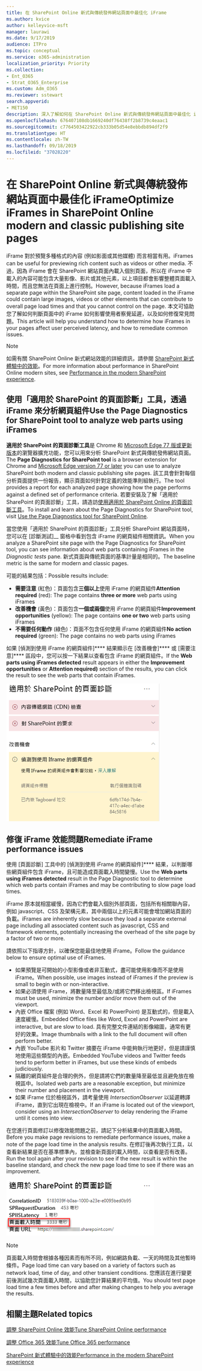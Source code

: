 ```yaml
---
title: 在 SharePoint Online 新式與傳統發佈網站頁面中最佳化 iFrame
ms.author: kvice
author: kelleyvice-msft
manager: laurawi
ms.date: 9/17/2019
audience: ITPro
ms.topic: conceptual
ms.service: o365-administration
localization_priority: Priority
ms.collection:
- Ent_O365
- Strat_O365_Enterprise
ms.custom: Adm_O365
ms.reviewer: sstewart
search.appverid:
- MET150
description: 深入了解如何在 SharePoint Online 新式與傳統發佈網站頁面中最佳化 iFrame 的效能。
ms.openlocfilehash: 676407108db1669240df76438ff2b8739c4eaac1
ms.sourcegitcommit: c7764503422922cb333b05d54e8ebbdb894df2f9
ms.translationtype: HT
ms.contentlocale: zh-TW
ms.lasthandoff: 09/18/2019
ms.locfileid: "37028220"
---
```

# <a name="optimize-iframes-in-sharepoint-online-modern-and-classic-publishing-site-pages"></a><span data-ttu-id="24645-103">在 SharePoint Online 新式與傳統發佈網站頁面中最佳化 iFrame</span><span class="sxs-lookup"><span data-stu-id="24645-103">Optimize iFrames in SharePoint Online modern and classic publishing site pages</span></span>

<span data-ttu-id="24645-104">iFrame 對於預覽多種格式的內容 (例如影面或其他媒體) 而言相當有用。</span><span class="sxs-lookup"><span data-stu-id="24645-104">iFrames can be useful for previewing rich content such as videos or other media.</span></span> <span data-ttu-id="24645-105">不過，因為 iFrame 會在 SharePoint 網站頁面內載入個別頁面，所以在 iFrame 中載入的內容可能包含大量影像、影片或其他元素，以上項目都會影響整體頁面載入時間，而且您無法在頁面上進行控制。</span><span class="sxs-lookup"><span data-stu-id="24645-105">However, because iFrames load a separate page within the SharePoint site page, content loaded in the iFrame could contain large images, videos or other elements that can contribute to overall page load times and that you cannot control on the page.</span></span> <span data-ttu-id="24645-106">本文可協助您了解如何判斷頁面中的 iFrame 如何影響使用者察覺延遲，以及如何修復常見問題。</span><span class="sxs-lookup"><span data-stu-id="24645-106">This article will help you understand how to determine how iFrames in your pages affect user perceived latency, and how to remediate common issues.</span></span>

>[!NOTE]
><span data-ttu-id="24645-107">如需有關 SharePoint Online 新式網站效能的詳細資訊，請參閱 [SharePoint 新式體驗中的效能](https://docs.microsoft.com/zh-TW/sharepoint/modern-experience-performance)。</span><span class="sxs-lookup"><span data-stu-id="24645-107">For more information about performance in SharePoint Online modern sites, see [Performance in the modern SharePoint experience](https://docs.microsoft.com/zh-TW/sharepoint/modern-experience-performance).</span></span>

## <a name="use-the-page-diagnostics-for-sharepoint-tool-to-analyze-web-parts-using-iframes"></a><span data-ttu-id="24645-108">使用「適用於 SharePoint 的頁面診斷」工具，透過 iFrame 來分析網頁組件</span><span class="sxs-lookup"><span data-stu-id="24645-108">Use the Page Diagnostics for SharePoint tool to analyze web parts using iFrames</span></span>

<span data-ttu-id="24645-109">**適用於 SharePoint 的頁面診斷工具**是 Chrome 和 [Microsoft Edge 77 版或更新版本](https://www.microsoftedgeinsider.com/en-us/download?form=MI13E8&OCID=MI13E8)的瀏覽器擴充功能，您可以用來分析 SharePoint 新式與傳統發佈網站頁面。</span><span class="sxs-lookup"><span data-stu-id="24645-109">The **Page Diagnostics for SharePoint tool** is a browser extension for Chrome and [Microsoft Edge version 77 or later](https://www.microsoftedgeinsider.com/en-us/download?form=MI13E8&OCID=MI13E8) you can use to analyze SharePoint both modern and classic publishing site pages.</span></span> <span data-ttu-id="24645-110">該工具會針對每個分析頁面提供一份報告，顯示頁面如何針對定義的效能準則組執行。</span><span class="sxs-lookup"><span data-stu-id="24645-110">The tool provides a report for each analyzed page showing how the page performs against a defined set of performance criteria.</span></span> <span data-ttu-id="24645-111">若要安裝及了解「適用於 SharePoint 的頁面診斷」工具，請造訪[使用適用於 SharePoint Online 的頁面診斷工具](page-diagnostics-for-spo.md)。</span><span class="sxs-lookup"><span data-stu-id="24645-111">To install and learn about the Page Diagnostics for SharePoint tool, visit [Use the Page Diagnostics tool for SharePoint Online](page-diagnostics-for-spo.md).</span></span>

<span data-ttu-id="24645-112">當您使用「適用於 SharePoint 的頁面診斷」工具分析 SharePoint 網站頁面時，您可以在 [診斷測試]__ 窗格中看到包含 iFrame 的網頁組件相關資訊。</span><span class="sxs-lookup"><span data-stu-id="24645-112">When you analyze a SharePoint site page with the Page Diagnostics for SharePoint tool, you can see information about web parts containing iFrames in the _Diagnostic tests_ pane.</span></span> <span data-ttu-id="24645-113">新式頁面與傳統頁面的基準計量是相同的。</span><span class="sxs-lookup"><span data-stu-id="24645-113">The baseline metric is the same for modern and classic pages.</span></span>

<span data-ttu-id="24645-114">可能的結果包括：</span><span class="sxs-lookup"><span data-stu-id="24645-114">Possible results include:</span></span>

- <span data-ttu-id="24645-115">**需要注意** (紅色)：頁面包含**三個以上**使用 iFrame 的網頁組件</span><span class="sxs-lookup"><span data-stu-id="24645-115">**Attention required** (red): The page contains **three or more** web parts using iFrames</span></span>
- <span data-ttu-id="24645-116">**改善機會** (黃色)：頁面包含**一個或兩個**使用 iFrame 的網頁組件</span><span class="sxs-lookup"><span data-stu-id="24645-116">**Improvement opportunities** (yellow): The page contains **one or two** web parts using iFrames</span></span>
- <span data-ttu-id="24645-117">**不需要任何動作** (綠色)：頁面不包含任何使用 iFrame 的網頁組件</span><span class="sxs-lookup"><span data-stu-id="24645-117">**No action required** (green): The page contains no web parts using iFrames</span></span>

<span data-ttu-id="24645-118">如果 [偵測到使用 iFrame 的網頁組件]\*\*\*\* 結果顯示在 [改善機會]\*\*\*\* 或 [需要注意]\*\*\*\* 區段中，您可以按一下結果以查看包含 iFrame 的網頁組件。</span><span class="sxs-lookup"><span data-stu-id="24645-118">If the **Web parts using iFrames detected** result appears in either the **Improvement opportunities** or **Attention required)** section of the results, you can click the result to see the web parts that contain iFrames.</span></span>

![頁面診斷工具結果](media/modern-portal-optimization/pagediag-iframe-yellow.png)

## <a name="remediate-iframe-performance-issues"></a><span data-ttu-id="24645-120">修復 iFrame 效能問題</span><span class="sxs-lookup"><span data-stu-id="24645-120">Remediate iFrame performance issues</span></span>

<span data-ttu-id="24645-121">使用 [頁面診斷] 工具中的 [偵測到使用 iFrame 的網頁組件]\*\*\*\* 結果，以判斷哪些網頁組件包含 iFrame，且可能造成頁面載入時間變慢。</span><span class="sxs-lookup"><span data-stu-id="24645-121">Use the **Web parts using iFrames detected** result in the Page Diagnostic tool to determine which web parts contain iFrames and may be contributing to slow page load times.</span></span>

<span data-ttu-id="24645-122">iFrame 原本就相當緩慢，因為它們會載入個別外部頁面，包括所有相關聯內容，例如 javascript、CSS 及架構元素，其中兩個以上的元素可能會增加網站頁面的負載。</span><span class="sxs-lookup"><span data-stu-id="24645-122">iFrames are inherently slow because they load a separate external page including all associated content such as javascript, CSS and framework elements, potentially increasing the overhead of the site page by a factor of two or more.</span></span>

<span data-ttu-id="24645-123">請依照以下指導方針，以確保您能最佳地使用 iFrame。</span><span class="sxs-lookup"><span data-stu-id="24645-123">Follow the guidance below to ensure optimal use of iFrames.</span></span>

- <span data-ttu-id="24645-124">如果預覽是可開始的小型影像或者非互動式，盡可能使用影像而不是使用 iFrame。</span><span class="sxs-lookup"><span data-stu-id="24645-124">When possible, use images instead of iFrames if the preview is small to begin with or non-interactive.</span></span>
- <span data-ttu-id="24645-125">如果必須使用 iFrame，將數量降至最低及/或將它們移出檢視區。</span><span class="sxs-lookup"><span data-stu-id="24645-125">If iFrames must be used, minimize the number and/or move them out of the viewport.</span></span>
- <span data-ttu-id="24645-126">內嵌 Office 檔案 (例如 Word、Excel 和 PowerPoint) 是互動式的，但是載入速度緩慢。</span><span class="sxs-lookup"><span data-stu-id="24645-126">Embedded Office files like Word, Excel and PowerPoint are interactive, but are slow to load.</span></span> <span data-ttu-id="24645-127">具有完整文件連結的影像縮圖，通常有更好的效果。</span><span class="sxs-lookup"><span data-stu-id="24645-127">Image thumbnails with a link to the full document will often perform better.</span></span>
- <span data-ttu-id="24645-128">內嵌 YouTube 影片和 Twitter 摘要在 iFrame 中能夠執行地更好，但是請謹慎地使用這些類型的內嵌。</span><span class="sxs-lookup"><span data-stu-id="24645-128">Embedded YouTube videos and Twitter feeds tend to perform better in iFrames, but use these kinds of embeds judiciously.</span></span>
- <span data-ttu-id="24645-129">隔離的網頁組件是合理的例外，但是請將它們的數量降至最低並且避免放在檢視區中。</span><span class="sxs-lookup"><span data-stu-id="24645-129">Isolated web parts are a reasonable exception, but minimize their number and placement in the viewport.</span></span>
- <span data-ttu-id="24645-130">如果 iFrame 位於檢視區外，請考量使用 _IntersectionObserver_ 以延遲轉譯 iFrame，直到它出現在檢視中。</span><span class="sxs-lookup"><span data-stu-id="24645-130">If an iFrame is located out of the viewport, consider using an _IntersectionObserver_ to delay rendering the iFrame until it comes into view.</span></span>

<span data-ttu-id="24645-131">在您進行頁面修訂以修復效能問題之前，請記下分析結果中的頁面載入時間。</span><span class="sxs-lookup"><span data-stu-id="24645-131">Before you make page revisions to remediate performance issues, make a note of the page load time in the analysis results.</span></span> <span data-ttu-id="24645-132">在修訂後再次執行工具，以查看新結果是否在基準標準內，並檢查新頁面的載入時間，以查看是否有改善。</span><span class="sxs-lookup"><span data-stu-id="24645-132">Run the tool again after your revision to see if the new result is within the baseline standard, and check the new page load time to see if there was an improvement.</span></span>

![頁面載入時間結果](media/modern-portal-optimization/pagediag-page-load-time.png)

>[!NOTE]
><span data-ttu-id="24645-134">頁面載入時間會根據各種因素而有所不同，例如網路負載、一天的時間及其他暫時條件。</span><span class="sxs-lookup"><span data-stu-id="24645-134">Page load time can vary based on a variety of factors such as network load, time of day, and other transient conditions.</span></span> <span data-ttu-id="24645-135">您應該在進行變更前後測試幾次頁面載入時間，以協助您計算結果的平均值。</span><span class="sxs-lookup"><span data-stu-id="24645-135">You should test page load time a few times before and after making changes to help you average the results.</span></span>

## <a name="related-topics"></a><span data-ttu-id="24645-136">相關主題</span><span class="sxs-lookup"><span data-stu-id="24645-136">Related topics</span></span>

[<span data-ttu-id="24645-137">調整 SharePoint Online 效能</span><span class="sxs-lookup"><span data-stu-id="24645-137">Tune SharePoint Online performance</span></span>](tune-sharepoint-online-performance.md)

[<span data-ttu-id="24645-138">調整 Office 365 效能</span><span class="sxs-lookup"><span data-stu-id="24645-138">Tune Office 365 performance</span></span>](tune-office-365-performance.md)

[<span data-ttu-id="24645-139">SharePoint 新式體驗中的效能</span><span class="sxs-lookup"><span data-stu-id="24645-139">Performance in the modern SharePoint experience</span></span>](https://docs.microsoft.com/zh-TW/sharepoint/modern-experience-performance.md)
